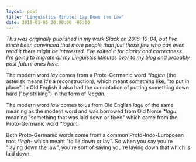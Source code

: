 ```yaml
---
layout: post
title: "Linguistics Minute: Lay Down the Law"
date: 2019-01-05 20:00:00 -05:00
---
```

_This was originally published in my work Slack on 2016-10-04, but I've since
been convinced that more people than just those few who can even read it there
might be interested. I've edited it for clarity and correctness. I'm going to
migrate all my Linguistcs Minutes over to my blog and probably post future ones
here._

The modern word _lay_ comes from a Proto-Germanic word _\*lagjan_ (the asterisk
means it's a reconstruction), which meant something like, "to put in place". In
Old English it also had the connotation of putting something down hard ("by
striking") in the form of _lecgan_.

The modern word _law_ comes to us from Old English _lagu_ of the same meaning
as the modern word and was borrowed from Old Norse _\*lagu_ meaning
"something that was laid down or fixed" which came from the Proto-Germanic word
_\*lagam._

Both Proto-Germanic words come from a common Proto-Indo-Europoean root _\*legh-_
which meant "to lie down or lay". So when you say you're "laying down the law",
you're sort of saying you're laying down that which is laid down.
